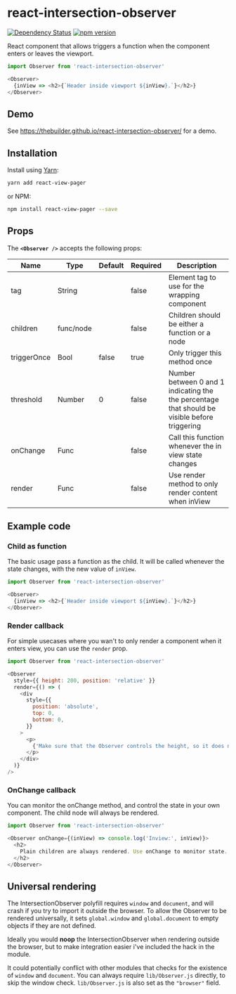 # react-intersection-observer
[![Dependency Status](https://david-dm.org/thebuilder/react-intersection-observer.svg)](https://david-dm.org/thebuilder/react-intersection-observer)
[![npm version](https://badge.fury.io/js/react-intersection-observer.svg)](https://www.npmjs.com/package/react-intersection-observer)

React component that allows triggers a function when the component enters or leaves the viewport.

```js
import Observer from 'react-intersection-observer'

<Observer>
  {inView => <h2>{`Header inside viewport ${inView}.`}</h2>}
</Observer>
```

## Demo
See https://thebuilder.github.io/react-intersection-observer/ for a demo.

## Installation

Install using [Yarn](https://yarnpkg.com):
```sh
yarn add react-view-pager
```

or NPM:
```sh
npm install react-view-pager --save
```

## Props
The **`<Observer />`** accepts the following props:

| Name             | Type      | Default           | Required | Description                                           |
| ---------------- | --------- | ----------------- | -------- | ----------------------------------------------------- |
| tag              | String    |                   | false    | Element tag to use for the wrapping component         |
| children         | func/node |                   | false    | Children should be either a function or a node        |
| triggerOnce      | Bool      | false             | true     | Only trigger this method once                         |
| threshold        | Number    | 0                 | false    | Number between 0 and 1 indicating the the percentage that should be visible before triggering  |
| onChange         | Func      |                   | false    | Call this function whenever the in view state changes |
| render           | Func      |                   | false    | Use render method to only render content when inView  |

## Example code

### Child as function
The basic usage pass a function as the child. It will be called whenever the state changes, with the new value of `inView`.

```js
import Observer from 'react-intersection-observer'

<Observer>
  {inView => <h2>{`Header inside viewport ${inView}.`}</h2>}
</Observer>
```

### Render callback
For simple usecases where you wan't to only render a component when it enters view, you can use the `render` prop.

```js
import Observer from 'react-intersection-observer'

<Observer
  style={{ height: 200, position: 'relative' }}
  render={() => (
    <div
      style={{
        position: 'absolute',
        top: 0,
        bottom: 0,
      }}
    >
      <p>
        {'Make sure that the Observer controls the height, so it does not change change when element is added.'}
      </p>
    </div>
  )}
/>
```


### OnChange callback
You can monitor the onChange method, and control the state in your own component.
The child node will always be rendered.

```js
import Observer from 'react-intersection-observer'

<Observer onChange={(inView) => console.log('Inview:', inView)}>
  <h2>
    Plain children are always rendered. Use onChange to monitor state.
  </h2>
</Observer>
```

## Universal rendering
The IntersectionObserver polyfill requires `window` and `document`, and will crash if you try to import it outside the browser. 
To allow the Observer to be rendered universally, it sets `global.window` and `global.document` to empty objects if they are not defined.

Ideally you would **noop** the IntersectionObserver when rendering outside the browser, but to make integration easier i've included the hack in the module.

It could potentially conflict with other modules that checks for the existence of `window` and `document`. You can always require `lib/Observer.js` directly, to skip the window check. `lib/Observer.js` is also set as the `"browser"` field.
